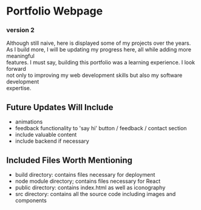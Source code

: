 # Portfolio Webpage

### version 2

Although still naive, here is displayed some of my projects over the years. <br>
As I build more, I will be updating my progress here, all while adding more meaningful <br>
features. I must say, building this portfolio was a learning experience. I look forward <br>
not only to improving my web development skills but also my software development <br>
expertise.

## Future Updates Will Include

- animations
- feedback functionality to 'say hi' button / feedback / contact section
- include valuable content
- include backend if necessary

## Included Files Worth Mentioning

- build directory: contains files necessary for deployment
- node module directory; contains files necessary for React
- public directory: contains index.html as well as iconography
- src directory: contains all the source code including images and components
